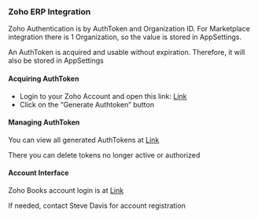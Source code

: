 ﻿### Zoho ERP Integration

Zoho Authentication is by AuthToken and Organization ID. 
For Marketplace integration there is 1 Organization, so the value is stored in AppSettings.

An AuthToken is acquired and usable without expiration. Therefore, it will also be stored in AppSettings

#### Acquiring AuthToken

* Login to your Zoho Account and open this link: [Link](https://accounts.zoho.com/apiauthtoken/create?SCOPE=ZohoBooks/booksapi)
* Click on the “Generate Authtoken” button

#### Managing AuthToken
You can view all generated AuthTokens at [Link](https://accounts.zoho.com/home#sessions/userauthtoken)

There you can delete tokens no longer active or authorized

#### Account Interface
Zoho Books account login is at [Link](https://accounts.zoho.com/signin?servicename=ZohoBooks&signupurl=https://www.zoho.com/us/books/signup/)

If needed, contact Steve Davis for account registration